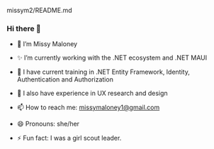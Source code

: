 missym2/README.md

### Hi there 👋

- 🔭 I’m Missy Maloney
- ✨  I’m currently working with the .NET ecosystem and .NET MAUI
- 🌱 I have current training in .NET Entity Framework, Identity, Authentication and Authorization
- :art:  I also have experience in UX research and design
  
- 📫 How to reach me: missymaloney1@gmail.com
- 😄 Pronouns: she/her
- ⚡ Fun fact: I was a girl scout leader.  

